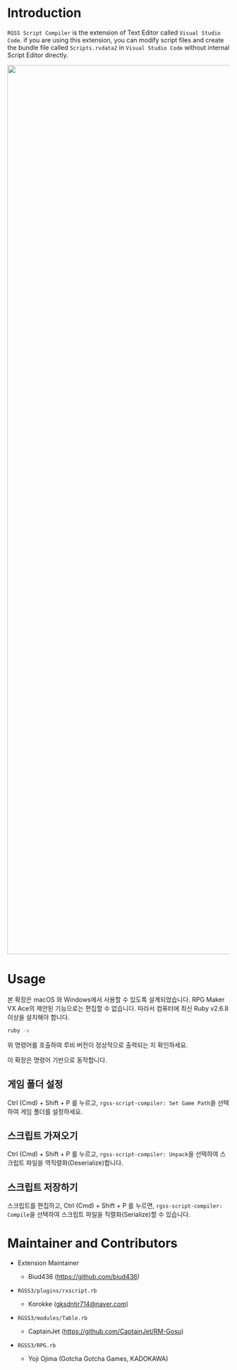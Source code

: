 # Introduction

`RGSS Script Compiler` is the extension of Text Editor called `Visual Studio Code`. if you are using this extension, you can modify script files and create the bundle file called `Scripts.rvdata2` in `Visual Studio Code` without internal Script Editor directly.

<p style="text-align:center">
<img width="2016" alt="image" src="https://user-images.githubusercontent.com/13586185/156922009-39d4b686-cd9b-463b-9884-3c42d806486e.png">
</p>

# Usage

본 확장은 macOS 와 Windows에서 사용할 수 있도록 설계되었습니다. RPG Maker VX Ace의 제안된 기능으로는 편집할 수 없습니다. 따라서 컴퓨터에 최신 Ruby v2.6.8 이상을 설치해야 합니다.

```bash
ruby -v
```

위 명령어를 호출하여 루비 버전이 정상적으로 출력되는 지 확인하세요.

이 확장은 명령어 기반으로 동작합니다.

## 게임 폴더 설정

Ctrl (Cmd) + Shift + P 를 누르고, `rgss-script-compiler: Set Game Path`을 선택하여 게임 폴더를 설정하세요.

## 스크립트 가져오기

Ctrl (Cmd) + Shift + P 를 누르고, `rgss-script-compiler: Unpack`을 선택하여 스크립트 파일을 역직렬화(Deserialize)합니다.

## 스크립트 저장하기

스크립트를 편집하고, Ctrl (Cmd) + Shift + P 를 누르면, `rgss-script-compiler: Compile`을 선택하여 스크립트 파일을 직렬화(Serialize)할 수 있습니다.

# Maintainer and Contributors

-   Extension Maintainer

    -   Biud436 (https://github.com/biud436)

-   `RGSS3/plugins/rxscript.rb`

    -   Korokke (gksdntjr714@naver.com)

-   `RGSS3/modules/Table.rb`

    -   CaptainJet (https://github.com/CaptainJet/RM-Gosu)

-   `RGSS3/RPG.rb`
    -   Yoji Ojima (Gotcha Gotcha Games, KADOKAWA)
